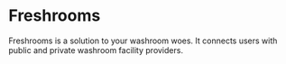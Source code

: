 # Freshrooms
Freshrooms is a solution to your washroom woes. It connects users with public and private washroom facility providers.
